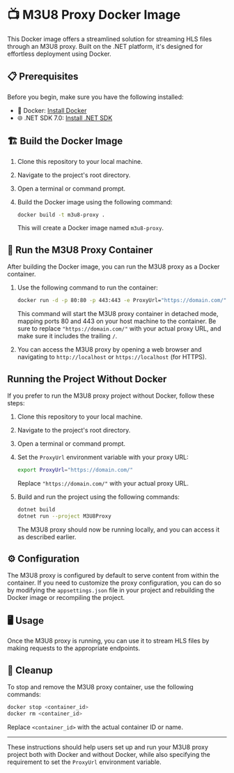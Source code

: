 # 📺 M3U8 Proxy Docker Image

This Docker image offers a streamlined solution for streaming HLS files through an M3U8 proxy. Built on the .NET platform, it's designed for effortless deployment using Docker.

## 📋 Prerequisites

Before you begin, make sure you have the following installed:

- 🐳 Docker: [Install Docker](https://docs.docker.com/get-docker/)
- 🌐 .NET SDK 7.0: [Install .NET SDK](https://dotnet.microsoft.com/download/dotnet/7.0)

## 🏗️ Build the Docker Image

1. Clone this repository to your local machine.

2. Navigate to the project's root directory.

3. Open a terminal or command prompt.

4. Build the Docker image using the following command:

   ```bash
   docker build -t m3u8-proxy .
   ```

   This will create a Docker image named `m3u8-proxy`.

## 🚀 Run the M3U8 Proxy Container

After building the Docker image, you can run the M3U8 proxy as a Docker container.

1. Use the following command to run the container:

   ```bash
   docker run -d -p 80:80 -p 443:443 -e ProxyUrl="https://domain.com/" m3u8-proxy
   ```

   This command will start the M3U8 proxy container in detached mode, mapping ports 80 and 443 on your host machine to the container. Be sure to replace `"https://domain.com/"` with your actual proxy URL, and make sure it includes the trailing `/`.

2. You can access the M3U8 proxy by opening a web browser and navigating to `http://localhost` or `https://localhost` (for HTTPS).

## Running the Project Without Docker

If you prefer to run the M3U8 proxy project without Docker, follow these steps:

1. Clone this repository to your local machine.

2. Navigate to the project's root directory.

3. Open a terminal or command prompt.

4. Set the `ProxyUrl` environment variable with your proxy URL:

   ```bash
   export ProxyUrl="https://domain.com/"
   ```

   Replace `"https://domain.com/"` with your actual proxy URL.

5. Build and run the project using the following commands:

   ```bash
   dotnet build
   dotnet run --project M3U8Proxy
   ```

   The M3U8 proxy should now be running locally, and you can access it as described earlier.

## ⚙️ Configuration

The M3U8 proxy is configured by default to serve content from within the container. If you need to customize the proxy configuration, you can do so by modifying the `appsettings.json` file in your project and rebuilding the Docker image or recompiling the project.

## 🖥️ Usage

Once the M3U8 proxy is running, you can use it to stream HLS files by making requests to the appropriate endpoints.

## 🧹 Cleanup

To stop and remove the M3U8 proxy container, use the following commands:

```bash
docker stop <container_id>
docker rm <container_id>
```

Replace `<container_id>` with the actual container ID or name.

---

These instructions should help users set up and run your M3U8 proxy project both with Docker and without Docker, while also specifying the requirement to set the `ProxyUrl` environment variable.
